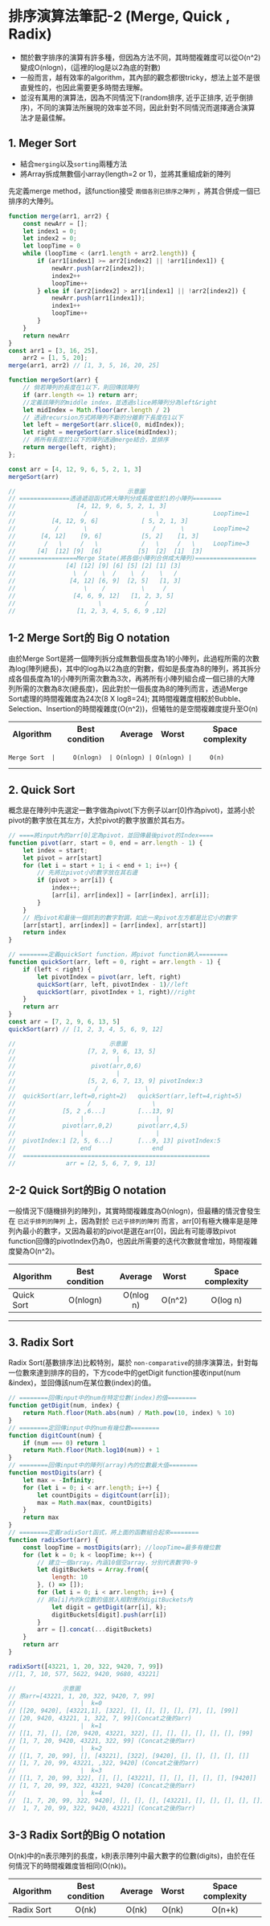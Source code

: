 # 排序演算法筆記-2 (Merge, Quick , Radix)

* 關於數字排序的演算有許多種，但因為方法不同，其時間複雜度可以從O(n^2)變成O(nlogn)，(這裡的log是以2為底的對數)
* 一般而言，越有效率的algorithm，其內部的觀念都很tricky，想法上並不是很直覺性的，也因此需要更多時間去理解。
* 並沒有萬用的演算法，因為不同情況下(random排序, 近乎正排序, 近乎倒排序)，不同的演算法所展現的效率並不同，因此針對不同情況而選擇適合演算法才是最佳解。

## 1. Meger Sort

* 結合`merging`以及`sorting`兩種方法
* 將Array拆成無數個小array(length=2 or 1)，並將其重組成新的陣列

先定義merge method，該function接受 `兩個各別已排序之陣列` ，將其合併成一個已排序的大陣列。

``` js
function merge(arr1, arr2) {
    const newArr = [];
    let index1 = 0;
    let index2 = 0;
    let loopTime = 0
    while (loopTime < (arr1.length + arr2.length)) {
        if (arr1[index1] >= arr2[index2] || !arr1[index1]) {
            newArr.push(arr2[index2]);
            index2++
            loopTime++
        } else if (arr2[index2] > arr1[index1] || !arr2[index2]) {
            newArr.push(arr1[index1]);
            index1++
            loopTime++
        }
    }
    return newArr
}
const arr1 = [3, 16, 25],
    arr2 = [1, 5, 20];
merge(arr1, arr2) // [1, 3, 5, 16, 20, 25]
```

``` js
function mergeSort(arr) {
    // 倘若陣列的長度在1以下，則回傳該陣列
    if (arr.length <= 1) return arr;
    //定義該陣列的middle index，並透過slice將陣列分為left&right 
    let midIndex = Math.floor(arr.length / 2)
    // 透過recursion方式將陣列不斷的分離剩下長度在1以下
    let left = mergeSort(arr.slice(0, midIndex));
    let right = mergeSort(arr.slice(midIndex));
    // 將所有長度於1以下的陣列透過merge結合，並排序
    return merge(left, right);
};

const arr = [4, 12, 9, 6, 5, 2, 1, 3]
mergeSort(arr)
```

``` js
//                               示意圖
// ==============透過遞迴函式將大陣列分成長度低於1的小陣列========
//                 [4, 12, 9, 6, 5, 2, 1, 3]               
//                   /                   \               LoopTime=1 
//          [4, 12, 9, 6]            [ 5, 2, 1, 3]       
//           /       \                  /       \        LoopTime=2
//       [4, 12]    [9, 6]           [5, 2]    [1, 3] 
//        /   \     /   \            /   \     /   \     LoopTime=3
//      [4]  [12] [9]  [6]          [5]  [2]  [1]  [3]
// ================Merge State(將各個小陣列合併成大陣列)=================
//              [4] [12] [9] [6] [5] [2] [1] [3]
//                \  /    \  /    \  /    \   /          
//               [4, 12] [6, 9]  [2, 5]   [1, 3]
//                   \    /          \     /
//                [4, 6, 9, 12]   [1, 2, 3, 5]
//                       \            /
//                 [1, 2, 3, 4, 5, 6, 9 ,12]    
```

## 1-2 Merge Sort的 Big O notation

由於Merge Sort是將一個陣列拆分成無數個長度為1的小陣列，此過程所需的次數為log(陣列總長)，其中的log為以2為底的對數，假如是長度為8的陣列，將其拆分成各個長度為1的小陣列所需次數為3次，再將所有小陣列組合成一個已排的大陣列所需的次數為8次(總長度)，因此對於一個長度為8的陣列而言，透過Merge Sort處理的時間複雜度為24次(8 X log8=24); 其時間複雜度相較於Bubble、Selection、Insertion的時間複雜度(O(n^2))，但犧牲的是空間複雜度提升至O(n)

  Algorithm     | Best condition| Average  |   Worst  | Space complexity
  ----------    |:-------------:|:--------:|:--------:|:-----------:

    Merge Sort  |     O(nlogn)  | O(nlogn) | O(nlogn) |     O(n)

---

## 2. Quick Sort

概念是在陣列中先選定一數字做為pivot(下方例子以arr[0]作為pivot)，並將小於pivot的數字放在其左方，大於pivot的數字放置於其右方。

``` js
// ====將input內的arr[0]定為pivot，並回傳最後pivot的Index====
function pivot(arr, start = 0, end = arr.length - 1) {
    let index = start;
    let pivot = arr[start]
    for (let i = start + 1; i < end + 1; i++) {
        // 先將比pivot小的數字放在其右邊
        if (pivot > arr[i]) {
            index++;
            [arr[i], arr[index]] = [arr[index], arr[i]];
        }
    }
    // 把pivot和最後一個抓到的數字對調，如此一來pivot左方都是比它小的數字
    [arr[start], arr[index]] = [arr[index], arr[start]]
    return index
}

// ========定義quickSort function，將pivot function納入========
function quickSort(arr, left = 0, right = arr.length - 1) {
    if (left < right) {
        let pivotIndex = pivot(arr, left, right)
        quickSort(arr, left, pivotIndex - 1)//left
        quickSort(arr, pivotIndex + 1, right)//right
    }
    return arr
}
const arr = [7, 2, 9, 6, 13, 5]
quickSort(arr) // [1, 2, 3, 4, 5, 6, 9, 12]
```

``` js
//                          示意圖
//                    [7, 2, 9, 6, 13, 5]
//                            |
//                     pivot(arr,0,6)
//                            |
//                    [5, 2, 6, 7, 13, 9] pivotIndex:3 
//                      /             \ 
//  quickSort(arr,left=0,right=2)   quickSort(arr,left=4,right=5) 
//                    /                 \ 
//             [5, 2 ,6...]         [...13, 9]
//                  |                    |
//             pivot(arr,0,2)       pivot(arr,4,5)
//                  |                    |
//  pivotIndex:1 [2, 5, 6...]       [...9, 13] pivotIndex:5
//                  end                 end 
//  ====================================================
//              arr = [2, 5, 6, 7, 9, 13]
```

## 2-2 Quick Sort的Big O notation

一般情況下(隨機排列的陣列)，其實時間複雜度為O(nlogn)，但最糟的情況會發生在 `已近乎排列的陣列` 上，因為對於 `已近乎排列的陣列` 而言，arr[0]有極大機率是是陣列內最小的數字，又因為最初的pivot是選在arr[0]，因此有可能導致pivot function回傳的pivotIndex仍為0，也因此所需要的迭代次數就會增加，時間複雜度變為O(n^2)。

  Algorithm     | Best condition| Average  |   Worst  | Space complexity
  ----------    |:-------------:|:--------:|:--------:|:-----------:
  Quick Sort    |   O(nlogn)    | O(nlog n) | O(n^2) |     O(log n)

---

## 3. Radix Sort

Radix Sort(基數排序法)比較特別，屬於 `non-comparative`的排序演算法，針對每一位數來達到排序的目的，下方code中的getDigit function接收input(num &index)，並回傳該num在某位數(index)的值。

``` js
// ========回傳input中的num在特定位數(index)的值========
function getDigit(num, index) {
    return Math.floor(Math.abs(num) / Math.pow(10, index) % 10)
}
// ========定回傳input中的num有幾位數========
function digitCount(num) {
    if (num === 0) return 1
    return Math.floor(Math.log10(num)) + 1
}
// ========回傳input中的陣列(array)內的位數最大值========
function mostDigits(arr) {
    let max = -Infinity;
    for (let i = 0; i < arr.length; i++) {
        let countDigits = digitCount(arr[i]);
        max = Math.max(max, countDigits)
    }
    return max
}
// ========定義radixSort函式，將上面的函數組合起來========
function radixSort(arr) {
    const loopTime = mostDigits(arr); //loopTime=最多有機位數
    for (let k = 0; k < loopTime; k++) {
        // 建立一個array，內涵10個空array，分別代表數字0-9
        let digitBuckets = Array.from({
            length: 10
        }, () => []);
        for (let i = 0; i < arr.length; i++) {
        // 將a[i]內的k位數的值放入相對應的digitBuckets內
            let digit = getDigit(arr[i], k);
            digitBuckets[digit].push(arr[i])
        }
        arr = [].concat(...digitBuckets)
    }
    return arr
}

radixSort([43221, 1, 20, 322, 9420, 7, 99])
//[1, 7, 10, 577, 5622, 9420, 9680, 43221]
```
```js
//             示意圖
// 原arr=[43221, 1, 20, 322, 9420, 7, 99] 
//                  |  k=0
// [[20, 9420], [43221,1], [322], [], [], [], [], [7], [], [99]]
// [20, 9420, 43221, 1, 322, 7, 99](Concat之後的arr)
//                  |  k=1
// [[1, 7], [], [20, 9420, 43221, 322], [], [], [], [], [], [], [99]
// [1, 7, 20, 9420, 43221, 322, 99] (Concat之後的arr)
//                  |  k=2
// [[1, 7, 20, 99], [], [43221], [322], [9420], [], [], [], [], []]
// [1, 7, 20, 99, 43221, ,322, 9420] (Concat之後的arr)
//                  |  k=3
// [[1, 7, 20, 99, 322], [], [], [43221], [], [], [], [], [], [9420]]
// [1, 7, 20, 99, 322, 43221, 9420] (Concat之後的arr)
//                  |  k=4
//  [1, 7, 20, 99, 322, 9420], [], [], [], [43221], [], [], [], [], []]
//  1, 7, 20, 99, 322, 9420, 43221] (Concat之後的arr)
```

## 3-3 Radix Sort的Big O notation

O(nk)中的n表示陣列的長度，k則表示陣列中最大數字的位數(digits)，由於在任何情況下的時間複雜度皆相同(O(nk))。

   Algorithm  | Best condition| Average  |   Worst  | Space complexity
  ----------  |:-------------:|:--------:|:--------:|:-----------:
  Radix Sort  |     O(nk)     |  O(nk)   |   O(nk)  |     O(n+k)
